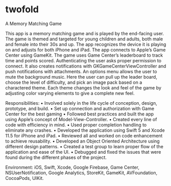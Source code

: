 # twofold
A Memory Matching Game

This app is a memory matching game and is played by the end-facing user. The game is themed and targeted for young children and adults, both male and female into their 30s and up. The app recognizes the device it is playing on and adjusts for both iPhone and iPad. The app connects to Apple’s Game Center using GameKit. The game uses Game Center’s leaderboard to track time and points scored. Authenticating the user asks proper permission to connect. It also creates notifications with GKGameCenterViewController and push notifications with attachments. An options menu allows the user to mute the background music. Here the user can pull up the leader board, choose the level of difficulty, and pick an image pack based on a charactered theme. Each theme changes the look and feel of the game by adjusting color varying elements to give a complete new feel.

Responsibilities: • Involved solely in the life cycle of conception, design, prototype, and build. • Set up connection and authorization with Game Center for the best gaming • Followed best practices and built the app using Apple’s concept of Model-View-Controller. • Created every line of code with efficiency in mind. • Used proper completion handling to eliminate any crashes. • Developed the application using Swift 5 and Xcode 11.5 for iPhone and iPad. • Reviewed all and worked on code enhancement to achieve reusability. • Developed an Object Oriented Architecture using different design patterns. • Created a test group to learn proper flow of the application and ease of the UI. • Debugged and fixed the issues that were found during the different phases of the project.

Environment: iOS, Swift, Xcode, Google Firebase, Game Center, NSUserNotification, Google Analytics, StoreKit, GameKit, AVFoundation, CocoaPods, UIKit.
